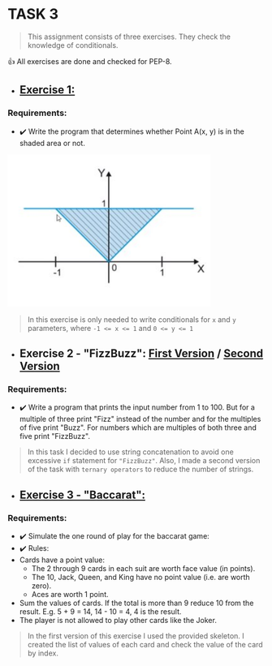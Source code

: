 # TASK 3
> This assignment consists of three exercises. They check the knowledge of conditionals.

👍 All exercises are done and checked for PEP-8.

- ## [Exercise 1:](https://gitlab.com/nosoccus/python-online-course-epam/-/blob/master/TASK_3/point.py)
### Requirements:
  * ✔️ Write the program that determines whether Point A(x, y) is in the shaded area or not.

![alt-text](TASK_3/plot.png "Shaded area")


> In this exercise is only needed to write conditionals for ```x``` and ```y``` parameters, where ```-1 <= x <= 1``` and ```0 <= y <= 1```


- ## Exercise 2 - "FizzBuzz": [First Version](https://gitlab.com/nosoccus/python-online-course-epam/-/blob/master/TASK_3/fizzbuzz1.py) / [Second Version](https://gitlab.com/nosoccus/python-online-course-epam/-/blob/master/TASK_3/fizzbuzz2.py)
### Requirements:
  * ✔️ Write a program that prints the input number from 1 to 100. But for a multiple of three print "Fizz" instead of the number and for the multiples of five print "Buzz". For numbers which are multiples of both three and five print "FizzBuzz".


 > In this task I decided to use string concatenation to avoid one excessive ```if``` statement for ```"FizzBuzz"```. Also, I made a second version of the task with ```ternary operators``` to reduce the number of strings.

- ## [Exercise 3 - "Baccarat":](https://gitlab.com/nosoccus/python-online-course-epam/-/blob/master/TASK_3/baccarat1.py)
### Requirements:
  * ✔️ Simulate the one round of play for the baccarat game:
  * ✔️ Rules:
   * Cards have a point value:
       * The 2 through 9 cards in each suit are worth face value (in points).
       * The 10, Jack, Queen, and King have no point value (i.e. are worth zero).
       * Aces are worth 1 point.
   * Sum the values of cards. If the total is more than 9 reduce 10 from the result. E.g. 5 + 9 = 14, 14 - 10 = 4, 4 is the result.
   * The player is not allowed to play other cards like the Joker.


> In the first version of this exercise I used the provided skeleton. I created the list of values of each card and check the value of the card by index.
